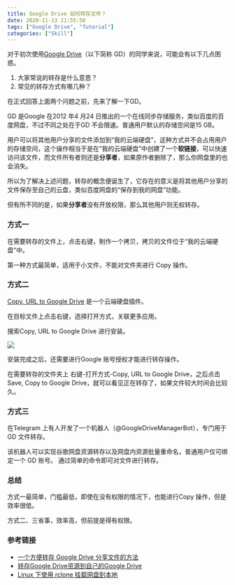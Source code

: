 ```yaml
---
title: Google Drive 如何转存文件？
date: 2020-11-13 21:55:50
tags: ["Google Drive", "Tutorial"]
categories: ["Skill"]
---
```


对于初次使用[Google Drive](https://www.google.com/drive/)（以下简称 GD）的同学来说，可能会有以下几点困惑。

<!-- more -->

1. 大家常说的转存是什么意思？
2. 常见的转存方式有哪几种？

在正式回答上面两个问题之前，先来了解一下GD。

GD 是Google 在2012 年4 月24 日推出的一个在线同步存储服务，类似百度的百度网盘，不过不同之处在于GD 不会限速。普通用户默认的存储空间是15 GB。

用户可以将其他用户分享的文件添加到“我的云端硬盘”，这种方式并不会占用用户的存储空间，这个操作相当于是在“我的云端硬盘”中创建了一个**软链接**，可以快速访问该文件，而文件所有者则还是**分享者**，如果原作者删除了，那么你网盘里的也会消失。

所以为了解决上述问题，转存的概念便诞生了，它存在的意义是将其他用户分享的文件保存至自己的云盘，类似百度网盘的“保存到我的网盘”功能。

但有所不同的是，如果**分享者**没有开放权限，那么其他用户则无权转存。

### 方式一
在需要转存的文件上，点击右键，制作一个拷贝，拷贝的文件位于“我的云端硬盘”中。

第一种方式最简单，适用于小文件，不能对文件夹进行 Copy 操作。

### 方式二
[Copy, URL to Google Drive](https://softgateon.herokuapp.com/urltodrive/) 是一个云端硬盘插件。

在目标文件上点击右键，选择打开方式，关联更多应用。

搜索Copy, URL to Google Drive 进行安装。

![](https://cdn.jsdelivr.net/gh/0xAiKang/CDN/blog/images/20201113214943.png)

安装完成之后，还需要进行Google 账号授权才能进行转存操作。

在需要转存的文件夹上 右键-打开方式-Copy, URL to Google Drive，之后点击 Save, Copy to Google Drive，就可以看见正在转存了，如果文件较大时间会比较久。

### 方式三
在Telegram 上有人开发了一个机器人（@GoogleDriveManagerBot），专门用于GD 文件转存。

该机器人可以实现谷歌网盘资源转存以及网盘内资源批量重命名，普通用户仅可绑定一个 GD 账号。
通过简单的命令即可对文件进行转存。

### 总结
方式一最简单，门槛最低，即使在没有权限的情况下，也能进行Copy 操作，但是效率很低。

方式二、三省事，效率高，但前提是得有权限。

### 参考链接
* [一个方便转存 Google Drive 分享文件的方法](https://www.jianshu.com/p/42f323bd15ef)
* [转存Google Drive资源到自己的Google Drive](https://blog.curlc.com/archives/569.html)
* [Linux 下使用 rclone 挂载网盘到本地](https://blog.frytea.com/archives/31/)